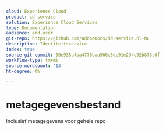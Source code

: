 ```yaml
---
cloud: Experience Cloud
product: id service
solution: Experience Cloud Services
type: Documentation
audience: end-user
git-repo: https://github.com/AdobeDocs/id-service.nl-NL
description: Identiteitsservice
index: true
source-git-commit: 06e935a4ba4776baa900d3dc91e294c92b873c0f
workflow-type: tm+mt
source-wordcount: '13'
ht-degree: 0%

---
```



# metagegevensbestand

Inclusief metagegevens voor gehele repo